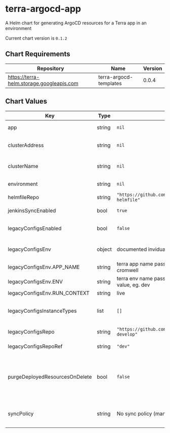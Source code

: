 terra-argocd-app
================
A Helm chart for generating ArgoCD resources for a Terra app in an environment

Current chart version is `0.1.2`



## Chart Requirements

| Repository | Name | Version |
|------------|------|---------|
| https://terra-helm.storage.googleapis.com | terra-argocd-templates | 0.0.4 |

## Chart Values

| Key | Type | Default | Description |
|-----|------|---------|-------------|
| app | string | `nil` | Name of the application to render for. Eg. `cromwell` |
| clusterAddress | string | `nil` | The address of the cluster that is being deployed to. Eg. "https://35.238.186.116" |
| clusterName | string | `nil` | The name of the cluster that is being deployed to. Eg. terra-dev |
| environment | string | `nil` | The Terra environment the app belongs to |
| helmfileRepo | string | `"https://github.com/broadinstitute/terra-helmfile"` | Terra's helmfile repo |
| jenkinsSyncEnabled | bool | `true` | Whether to sync this app on Jenkins environment deploys |
| legacyConfigsEnabled | bool | `false` | Whether to create a separate application to sync values from firecloud-develop |
| legacyConfigsEnv | object | documented invidually | Any additional environment variables to pass in to the configure.rb process. |
| legacyConfigsEnv.APP_NAME | string | terra app name passed in via .app value, eg. cromwell | configure.rb app name |
| legacyConfigsEnv.ENV | string | terra env name passed in via .environment value, eg. dev | configure.rb env name |
| legacyConfigsEnv.RUN_CONTEXT | string | live | configure.rb run context |
| legacyConfigsInstanceTypes | list | `[]` | Which instance types to render consul-template configs for (passed to consul-template via INSTANCE_TYPE env var) |
| legacyConfigsRepo | string | `"https://github.com/broadinstitute/firecloud-develop"` | Repo to pull legacy configs from |
| legacyConfigsRepoRef | string | `"dev"` | Branch/ref to pull legacy configs from |
| purgeDeployedResourcesOnDelete | bool | `false` | If an ArgoCD Application is deleted, purge deployed resources as well. Eg. if the `cromwell-dev` app is deleted, delete all the deployed Cromwell pods/secrets/etc from the dev cluster |
| syncPolicy | string | No sync policy (manual) | Optional: Sync policy for the app. See https://argoproj.github.io/argo-cd/user-guide/auto_sync/ |
